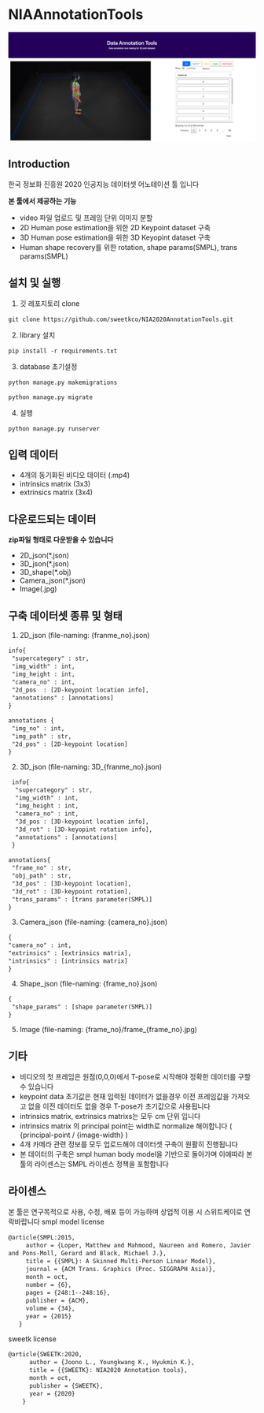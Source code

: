 # NIAAnnotationTools
![title](asset/title.png)
## Introduction
한국 정보화 진흥원 2020 인공지능 데이터셋 어노테이션 툴 입니다

**본 툴에서 제공하는 기능**
 - video 파일 업로드 및 프레임 단위 이미지 분할
 - 2D Human pose estimation을 위한 2D Keypoint dataset 구축
 - 3D Human pose estimation을 위한 3D Keyopint dataset 구축
 - Human shape recovery를 위한 rotation, shape params(SMPL), trans params(SMPL)
 
 ## 설치 및 실행
1. 깃 레포지토리 clone
```
git clone https://github.com/sweetkco/NIA2020AnnotationTools.git
```
2. library 설치
```
pip install -r requirements.txt
```
3. database 초기설정
```
python manage.py makemigrations
```
```
python manage.py migrate
```
4. 실행
```
python manage.py runserver
```
 
 ## 입력 데이터
  - 4개의 동기화된 비디오 데이터 (.mp4)
  - intrinsics matrix (3x3)
  - extrinsics matrix (3x4)
  
 ## 다운로드되는 데이터
 **zip파일 형태로 다운받을 수 있습니다**  
  - 2D_json(*.json)
  - 3D_json(*.json)
  - 3D_shape(*.obj)
  - Camera_json(*.json)
  - Image(.jpg)
 
 ## 구축 데이터셋 종류 및 형태
 
 1. 2D_json (file-naming: {franme_no}.json)
 ```
 info{
  "supercategory" : str,
  "img_width" : int,
  "img_height : int,
  "camera_no" : int,
  "2d_pos  : [2D-keypoint location info],
  "annotations" : [annotations]
 }
 ```
```
annotations {
 "img_no" : int,
 "img_path" : str,
 "2d_pos" : [2D-keypoint location]
}
```

2. 3D_json (file-naming: 3D_{franme_no}.json)
```
 info{
  "supercategory" : str,
  "img_width" : int,
  "img_height : int,
  "camera_no" : int,
  "3d_pos : [3D-keypoint location info],
  "3d_rot" : [3D-keyopint rotation info],
  "annotations" : [annotations]
 }
```
```
annotations{
 "frame_no" : str,
 "obj_path" : str,
 "3d_pos" : [3D-keypoint location],
 "3d_rot" : [3D-keypoint rotation],
 "trans_params" : [trans parameter(SMPL)]
}
```
3. Camera_json (file-naming: {camera_no}.json)
```
{
"camera_no" : int,
"extrinsics" : [extrinsics matrix],
"intrinsics" : [intrinsics matrix]
}
```
4. Shape_json (file-naming: {frame_no}.json)
```
{
 "shape_params" : [shape parameter(SMPL)]
}
```
5. Image (file-naming: {frame_no}/frame_{frame_no}.jpg)

 ## 기타
 - 비디오의 첫 프레임은 원점(0,0,0)에서 T-pose로 시작해야 정확한 데이터를 구할 수 있습니다
 - keypoint data 초기값은 현재 입력된 데이터가 없을경우 이전 프레임값을 가져오고 없을 이전 데이터도 없을 경우 T-pose가 초기값으로 사용됩니다
 - intrinsics matrix, extrinsics matrixs는 모두 cm 단위 입니다
 - intrinsics matrix 의 principal point는 width로 normalize 해야합니다 ( {principal-point / {image-width} )
 - 4개 카메라 관련 정보를 모두 업로드해야 데이터셋 구축이 원활히 진행됩니다
 - 본 데이터의 구축은 smpl human body model을 기반으로 돌아가며 이에따라 본 툴의 라이센스는 SMPL 라이센스 정책을 포함합니다
 
 ## 라이센스
 
 본 툴은 연구목적으로 사용, 수정, 배포 등이 가능하며 상업적 이용 시 스위트케이로 연락바랍니다
 smpl model license
 ```
 @article{SMPL:2015,
      author = {Loper, Matthew and Mahmood, Naureen and Romero, Javier and Pons-Moll, Gerard and Black, Michael J.},
      title = {{SMPL}: A Skinned Multi-Person Linear Model},
      journal = {ACM Trans. Graphics (Proc. SIGGRAPH Asia)},
      month = oct,
      number = {6},
      pages = {248:1--248:16},
      publisher = {ACM},
      volume = {34},
      year = {2015}
    }
```

sweetk license
```
@article{SWEETK:2020,
      author = {Joono L., Youngkwang K., Hyukmin K.},
      title = {{SWEETK}: NIA2020 Annotation tools},
      month = oct,
      publisher = {SWEETK},
      year = {2020}
    }
```

